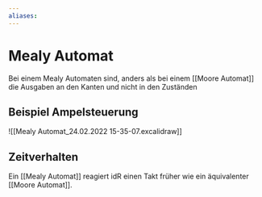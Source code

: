 ```yaml
---
aliases: 
---
```

# Mealy Automat
Bei einem Mealy Automaten sind, anders als bei einem [[Moore Automat]] die Ausgaben an den Kanten und nicht in den Zuständen
## Beispiel Ampelsteuerung
![[Mealy Automat_24.02.2022 15-35-07.excalidraw]]
## Zeitverhalten
Ein [[Mealy Automat]] reagiert idR einen Takt früher wie ein äquivalenter [[Moore Automat]].
